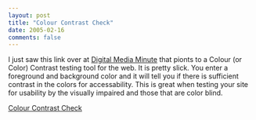 ```yaml
---
layout: post
title: "Colour Contrast Check"
date: 2005-02-16
comments: false
---
```

I just saw this link over at [Digital Media
Minute](http://www.digitalmediaminute.com/) that pionts to a Colour (or Color)
Contrast testing tool for the web. It is pretty slick. You enter a foreground
and background color and it will tell you if there is sufficient contrast in
the colors for accessability. This is great when testing your site for
usability by the visually impaired and those that are color blind.  
  
[Colour Contrast
Check](http://www.snook.ca/technical/colour_contrast/colour.html)

